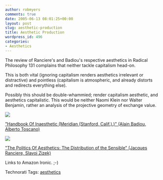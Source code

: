```yaml
---
author: robmyers
comments: true
date: 2005-06-13 08:01:25+00:00
layout: post
slug: aesthetic-production
title: Aesthetic Production
wordpress_id: 496
categories:
- Aesthetics
---
```


  
The review of Ranciere's and Badiou's respective aesthetics in Radical Philosophy 131 complains that neither tackle capitalism head-on.  
  
  
  
This is both vital (ignoring capitalism renders aesthetics irrelevant or distractive) and pointless (capitalism is atmospheric, and already distorts and redirects everything else).  


  
Possibly this should be double-whammied; render capitalism aesthetic, and aesthetics capitalistic. This would be neither Naomi Klein nor Walter Benjamin, rather an analysis of the projective geometry of exchange value.  


  
![](http://images.amazon.com/images/P/0804744092.01._SCTHUMBZZZ_.jpg)  
  
["Handbook Of Inaesthetic (Meridian (Stanford, Calif.).)" (Alain Badiou, Alberto Toscano)](http://www.amazon.com/exec/obidos/tg/detail/-/0804744092/)  


  
![](http://images.amazon.com/images/P/082647067X.01._SCTHUMBZZZ_.jpg)  
  
["The Politics Of Aesthetics: The Distribution of the Sensible" (Jacques Ranciere, Slavoj Zizek)](http://www.amazon.com/exec/obidos/tg/detail/-/082647067X/robmyers-20)  


  
Links to Amazon Ironic. ;-)  


Technorati Tags: [aesthetics](http://technorati.com/tag/aesthetics)

  



